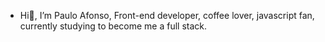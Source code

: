 -  Hi👋, I’m Paulo Afonso,
Front-end developer, coffee lover, javascript fan, currently studying to become me a full stack.


<!---
paullo-afonso/paullo-afonso is a ✨ special ✨ repository because its `README.md` (this file) appears on your GitHub profile.
You can click the Preview link to take a look at your changes.
--->

